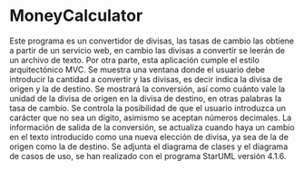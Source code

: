 # MoneyCalculator
Este programa es un convertidor de divisas, las tasas de cambio las obtiene a partir de un servicio web, en cambio las divisas a convertir se leerán de un archivo de texto. Por otra parte, esta aplicación cumple el estilo arquitectónico MVC. Se muestra una ventana donde el usuario debe introducir la cantidad a convertir y las divisas, es decir indica la divisa de origen y la de destino. Se mostrará la conversión, así como cuánto vale la unidad de la divisa de origen en la divisa de destino, en otras palabras la tasa de cambio. Se controla la posibilidad de que el usuario introduzca un carácter que no sea un dígito, asimismo se aceptan números decimales. La información de salida de la conversión, se actualiza cuando haya un cambio en el texto introducido como una nueva elección de divisa, ya sea de la de origen como la de destino.
Se adjunta el diagrama de clases y el diagrama de casos de uso, se han realizado con el programa StarUML versión 4.1.6.
